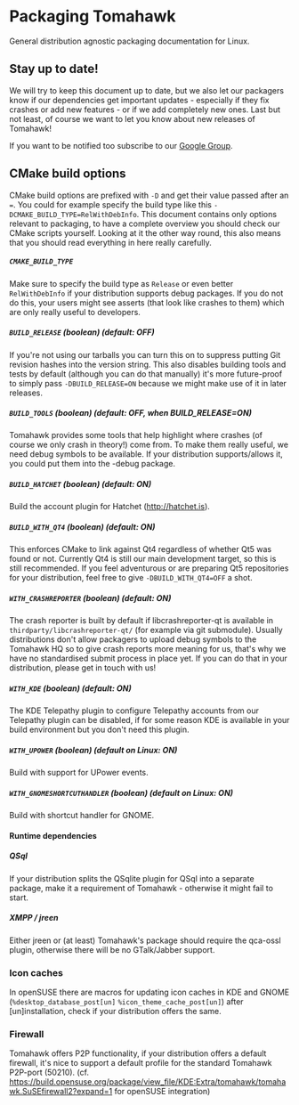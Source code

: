 # Packaging Tomahawk

General distribution agnostic packaging documentation for Linux.

## Stay up to date!

We will try to keep this document up to date, but we also let our packagers know if our dependencies get important updates - especially if they fix crashes or add new features - or if we add completely new ones. Last but not least, of course we want to let you know about new releases of Tomahawk!

If you want to be notified too subscribe to our [Google Group](https://groups.google.com/forum/#!forum/tomahawk-packagers).

## CMake build options

CMake build options are prefixed with ```-D``` and get their value passed after an ```=```.
You could for example specify the build type like this ```-DCMAKE_BUILD_TYPE=RelWithDebInfo```.
This document contains only options relevant to packaging, to have a complete overview you should check our CMake scripts yourself. Looking at it the other way round, this also means that you should read everything in here really carefully.


##### ```CMAKE_BUILD_TYPE```

Make sure to specify the build type as ```Release``` or even better ```RelWithDebInfo``` if your distribution supports debug packages. If you do not do this, your users might see asserts (that look like crashes to them) which are only really useful to developers.

##### ```BUILD_RELEASE``` (boolean) (default: OFF)

If you're not using our tarballs you can turn this on to suppress putting Git revision hashes into the version string. This also disables building tools and tests by default (although you can do that manually) it's more future-proof to simply pass ```-DBUILD_RELEASE=ON``` because we might make use of it in later releases.

##### ```BUILD_TOOLS``` (boolean) (default: OFF, when BUILD_RELEASE=ON)

Tomahawk provides some tools that help highlight where crashes (of course we only crash in theory!) come from. To make them really useful, we need debug symbols to be available. If your distribution supports/allows it, you could put them into the -debug package.

##### ```BUILD_HATCHET``` (boolean) (default: ON)

Build the account plugin for Hatchet (http://hatchet.is).

##### ```BUILD_WITH_QT4``` (boolean) (default: ON)

This enforces CMake to link against Qt4 regardless of whether Qt5 was found or not. Currently Qt4 is still our main development target, so this is still recommended. If you feel adventurous or are preparing Qt5 repositories for your distribution, feel free to give ```-DBUILD_WITH_QT4=OFF``` a shot.

##### ```WITH_CRASHREPORTER``` (boolean) (default: ON)

The crash reporter is built by default if libcrashreporter-qt is available in ```thirdparty/libcrashreporter-qt/``` (for example via git submodule). Usually distributions don't allow packagers to upload debug symbols to the Tomahawk HQ so to give crash reports more meaning for us, that's why we have no standardised submit process in place yet. If you can do that in your distribution, please get in touch with us!

##### ```WITH_KDE``` (boolean) (default: ON)

The KDE Telepathy plugin to configure Telepathy accounts from our Telepathy plugin can be disabled, if for some reason KDE is available in your build environment but you don't need this plugin.

##### ```WITH_UPOWER``` (boolean) (default on Linux: ON)

Build with support for UPower events.

##### ```WITH_GNOMESHORTCUTHANDLER``` (boolean) (default on Linux: ON)

Build with shortcut handler for GNOME.

#### Runtime dependencies

##### QSql

If your distribution splits the QSqlite plugin for QSql into a separate package, make it a requirement of Tomahawk -  otherwise it might fail to start.

##### XMPP / jreen

Either jreen or (at least) Tomahawk's package should require the qca-ossl plugin, otherwise there will be no GTalk/Jabber support.

### Icon caches

In openSUSE there are macros for updating icon caches in KDE and GNOME (```%desktop_database_post[un]``` ```%icon_theme_cache_post[un]```) after [un]installation, check if your distribution offers the same.

### Firewall

Tomahawk offers P2P functionality, if your distribution offers a default firewall, it's nice to support a default profile for the standard Tomahawk P2P-port (50210). (cf. https://build.opensuse.org/package/view_file/KDE:Extra/tomahawk/tomahawk.SuSEfirewall2?expand=1 for openSUSE integration)
